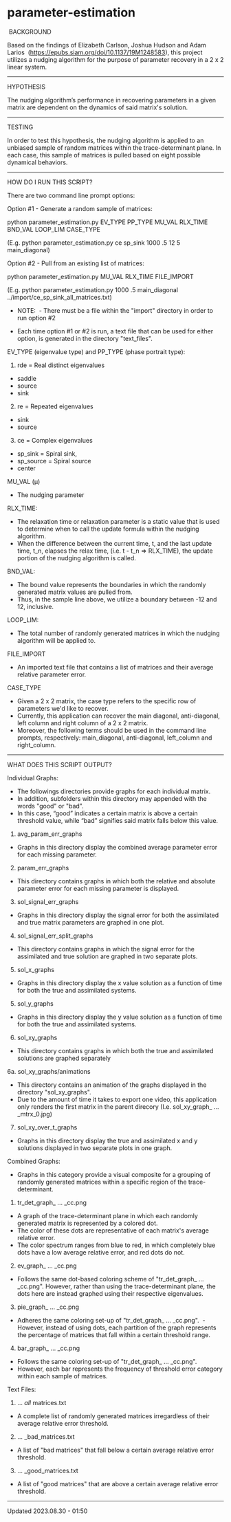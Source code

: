 # parameter-estimation

 BACKGROUND

Based on the findings of Elizabeth Carlson, Joshua Hudson and Adam Larios  (https://epubs.siam.org/doi/10.1137/19M1248583),
this project utilizes a nudging algorithm for the purpose of parameter recovery in a 2 x 2 linear system.

--------------------------------------------------------------------------------------------------

HYPOTHESIS

The nudging algorithm’s performance in recovering parameters in a given matrix are dependent on the dynamics of said matrix's solution.

--------------------------------------------------------------------------------------------------

TESTING

In order to test this hypothesis, the nudging algorithm is applied to an unbiased sample of random matrices within the trace-determinant plane. In each case, this sample of matrices is pulled based on eight possible dynamical behaviors. 

--------------------------------------------------------------------------------------------------

HOW DO I RUN THIS SCRIPT?

There are two command line prompt options:

Option #1 - Generate a random sample of matrices:  

python parameter_estimation.py EV_TYPE PP_TYPE MU_VAL RLX_TIME BND_VAL LOOP_LIM CASE_TYPE 

(E.g. python parameter_estimation.py ce sp_sink 1000 .5 12 5 main_diagonal)

Option #2 - Pull from an existing list of matrices: 

python parameter_estimation.py MU_VAL RLX_TIME FILE_IMPORT 

(E.g. python parameter_estimation.py 1000 .5 main_diagonal ../import/ce_sp_sink_all_matrices.txt)

* NOTE: 
 - There must be a file within the "import" directory in order to run option #2
- Each time option #1 or #2 is run, a text file that can be used for either option, is generated in the directory "text_files".


EV_TYPE (eigenvalue type) and PP_TYPE (phase portrait type):

1. rde = Real distinct eigenvalues
- saddle
- source
- sink

2. re = Repeated eigenvalues
- sink
- source

3. ce =  Complex eigenvalues
- sp_sink = Spiral sink, 
- sp_source = Spiral source
- center

MU_VAL (µ)
- The nudging parameter

RLX_TIME: 
- The relaxation time or relaxation parameter is a static value that is used to determine when to call the update formula within the nudging algorithm.
- When the difference between the current time, t, and the last update time, t_n, elapses the relax time, (i.e. t - t_n => RLX_TIME), the update portion of the nudging algorithm is called.

BND_VAL: 
- The bound value represents the boundaries in which the randomly generated matrix values are pulled from.
- Thus, in the sample line above, we utilize a boundary between -12 and 12, inclusive. 

LOOP_LIM: 
- The total number of randomly generated matrices in which the nudging algorithm will be applied to.

FILE_IMPORT
- An imported text file that contains a list of matrices and their average relative parameter error.

CASE_TYPE
- Given a 2 x 2 matrix, the case type refers to the specific row of parameters we'd like to recover.
- Currently, this application can recover the main diagonal, anti-diagonal, left column and right column of a 2 x 2 matrix.
- Moreover, the following terms should be used in the command line prompts, respectively: main_diagonal, anti-diagonal, left_column and right_column.


--------------------------------------------------------------------------------------------------


WHAT DOES THIS SCRIPT OUTPUT?

Individual Graphs:
- The followings directories provide graphs for each individual matrix. 
- In addition, subfolders within this directory may appended with the words "good" or "bad".
- In this case, “good” indicates a certain matrix is above a certain threshold value, while “bad” signifies said matrix falls below this value. 

1. avg_param_err_graphs 
- Graphs in this directory display the combined average parameter error for each missing parameter.

2. param_err_graphs
- This directory contains graphs in which both the relative and absolute parameter error for each missing parameter is displayed.

3. sol_signal_err_graphs
- Graphs in this directory display the signal error for both the assimilated and true matrix parameters are graphed in one plot.

4. sol_signal_err_split_graphs
- This directory contains graphs in which the signal error for the assimilated and true solution are graphed in two separate plots.

5. sol_x_graphs
- Graphs in this directory display the x value solution as a function of time for both the true and assimilated systems.

5. sol_y_graphs
- Graphs in this directory display the y value solution as a function of time for both the true and assimilated systems.

6. sol_xy_graphs
- This directory contains graphs in which both the true and assimilated solutions are graphed separately

6a. sol_xy_graphs/animations
- This directory contains an animation of the graphs displayed in the directory "sol_xy_graphs".
- Due to the amount of time it takes to export one video, this application only renders the first matrix in the parent direcory 
  (I.e. sol_xy_graph_ ... _mtrx_0.jpg)

7. sol_xy_over_t_graphs
- Graphs in this directory display the true and assimilated x and y solutions displayed in two separate plots in one graph. 


Combined Graphs: 
- Graphs in this category provide a visual composite for a grouping of randomly generated matrices within a specific region of the trace-determinant.

1. tr_det_graph_ ... _cc.png
- A graph of the trace-determinant plane in which each randomly generated matrix is represented by a colored dot.
- The color of these dots are representative of each matrix's average relative error.  
- The color spectrum ranges from blue to red, in which completely blue dots have a low average relative error, and red dots do not. 

2. ev_graph_ ... _cc.png
- Follows the same dot-based coloring scheme of "tr_det_graph_ ... _cc.png". However, rather than using the trace-determinant plane, the dots here are instead graphed using their respective eigenvalues. 

3. pie_graph_ ... _cc.png
- Adheres the same coloring set-up of "tr_det_graph_ ... _cc.png".
 - However, instead of using dots, each partition of the graph represents the percentage of matrices that fall within a certain threshold range. 

4. bar_graph_ ... _cc.png
- Follows the same coloring set-up of "tr_det_graph_ ... _cc.png".
- However, each bar represents the frequency of threshold error category within each sample of matrices. 


Text Files:
1. ... _all_ matrices.txt
- A complete list of randomly generated matrices irregardless of their average relative error threshold. 

2. ... _bad_matrices.txt
- A list of "bad matrices" that fall below a certain average relative error threshold.

3. ... _good_matrices.txt
- A list of "good matrices" that are above a certain average relative error threshold.

--------------------------------------------------------------------------------------------------
Updated 2023.08.30 - 01:50
